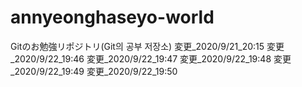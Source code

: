 # annyeonghaseyo-world
Gitのお勉強リポジトリ(Git의 공부 저장소)
変更_2020/9/21_20:15
変更_2020/9/22_19:46
変更_2020/9/22_19:47
変更_2020/9/22_19:48
変更_2020/9/22_19:49
変更_2020/9/22_19:50
